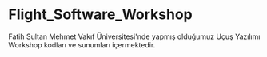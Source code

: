 # Flight_Software_Workshop
Fatih Sultan Mehmet Vakıf Üniversitesi'nde yapmış olduğumuz Uçuş Yazılımı Workshop kodları ve sunumları içermektedir.
